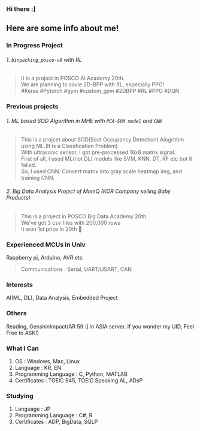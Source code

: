 ### Hi there :]

Here are some info about me!
---

### In Progress Project
###### 1. `binpacking_posco-v0` with RL
> It is a project in POSCO AI Academy 20th.<br>
> We are planning to sovle 2D-BPP with RL, especially PPO! <br>
> #Keras #Pytorch #gym #custom_gym #2DBPP #RL #PPO #DQN

### Previous projects
###### 1. ML based SOD Algorithm in MHE with `PCA-SVM model` and `CNN`
 > This is a projcet about SOD(Seat Occupancy Detection) Alogrithm using ML.(It is a Classfication Problem)<br>
 > With ultrasonic sensor, I got pre-processed 16x8 matrix signal.<br>
 > First of all, I used ML(not DL) models like SVM, KNN, DT, RF etc but It failed.<br>
 > So, I used CNN. Convert matrix into gray scale heatmap img, and training CNN.

###### 2. Big Data Analysis Project of MomQ (KOR Company selling Baby Products)
 > This is a project in POSCO Big Data Academy 20th.<br>
 > We've got 3 csv files with 200,000 rows<br>
 > It won 1st prize in 20th 🥇
 
### Experienced MCUs in Univ
Raspberry pi, Arduino, AVR etc
> Communications : Serial, UART/USART, CAN

### Interests
AI(ML, DL), Data Analysis, Embedded Project
### Others
Reading, GenshinImpact(AR 59 :] in ASIA server. If you wonder my UID, Feel Free to ASK!)

### What I Can
1. OS : Windows, Mac, Linux
2. Language : KR, EN
3. Programming Language : C, Python, MATLAB
5. Certificates : TOEIC 945, TOEIC Speaking AL, ADsP

### Studying
1. Language : JP
2. Programming Language : C#, R
3. Certificates : ADP, BigData, SQLP
